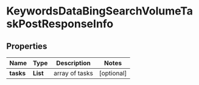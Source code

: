 # KeywordsDataBingSearchVolumeTaskPostResponseInfo


## Properties

| Name | Type | Description | Notes |
|------------ | ------------- | ------------- | -------------|
**tasks** | **List<KeywordsDataBingSearchVolumeTaskPostTaskInfo>** | array of tasks |[optional]|
